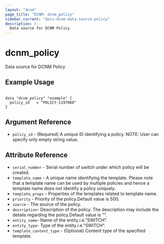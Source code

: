 ```yaml
---
layout: "dcnm"
page_title: "DCNM: dcnm_policy"
sidebar_current: "docs-dcnm-data-source-policy"
description: |-
  Data source for DCNM Policy
---
```


# dcnm_policy

Data source for DCNM Policy

## Example Usage

```hcl

data "dcnm_policy" "example" {
  policy_id   = "POLICY-1197060"
}

```

## Argument Reference

* `policy_id` - (Required) A unique ID identifying a policy.
   NOTE: User can specify only empty string value.

## Attribute Reference

* `serial_number` - Serial number of switch under which policy will be created.
* `template_name` -  A unique name identifying the template. Please note that a template name can be used by multiple policies and hence a template name does not identify a policy uniquely.
* `template_props` - Properties of the templates related to template name.
* `priority` - Priority of the policy.Default value is 500.
* `source` - The source of the policy.
* `description`- Description of the policy. The description may include the details regarding the policy.Default value is "".
* `entity_name`- Name of the entity.i.e."SWITCH".
* `entity_type`- Type of the entity.i.e."SWITCH".
* `template_content_type` - (Optional) Content type of the specified template.

